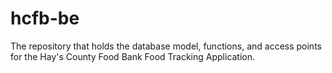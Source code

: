# hcfb-be
The repository that holds the database model, functions, and access points for the Hay's County Food Bank Food Tracking Application.
